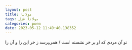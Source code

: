 ```yaml
---
layout: post
title: مولانا
tags: مولانا غزل
categories: poem
date: 2023-05-12 11:49:40.138352
---
```


تو آن مردی که او بر خر نشسته است / همی‌پرسد ز خر این را و آن را